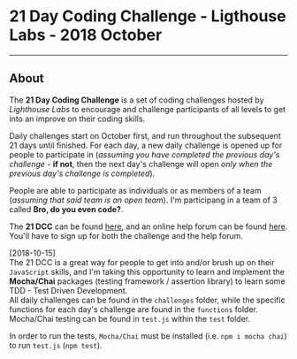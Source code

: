 # 21 Day Coding Challenge - Ligthouse Labs - 2018 October
---
## About
The __21 Day Coding Challenge__ is a set of coding challenges hosted by *Lighthouse Labs* to encourage and challenge participants of all levels to get into an improve on their coding skills.

Daily challenges start on October first, and run throughout the subsequent 21 days until finished.
For each day, a new daily challenge is opened up for people to participate in (*assuming you have completed the previous day's challenge* - __if not__, then the next day's challenge will open *only when the previous day's challenge is completed*).

People are able to participate as individuals or as members of a team (*assuming that said team is an open team*).
I'm participang in a team of 3 called __Bro, do you even code?__.

The __21 DCC__ can be found [here](https://coding-challenge.lighthouselabs.ca/), and an online help forum can be found [here](https://21dayforum.lighthouselabs.ca/).  You'll have to sign up for both the challenge and the help forum.

[2018-10-15]
<br />
The 21 DCC is a great way for people to get into and/or brush up on their ```JavaScript``` skills, and I'm taking this opportunity to learn and implement the __Mocha/Chai__ packages (testing framework / assertion library) to learn some TDD - Test Driven Development.
<br />
All daily challenges can be found in the ```challenges``` folder, while the specific functions for each day's challenge are found in the ```functions``` folder.
Mocha/Chai testing can be found in ```test.js``` within the ```test``` folder.

In order to run the tests, ```Mocha/Chai``` must be installed (i.e. ```npm i mocha chai```) to run ```test.js``` (```npm test```).